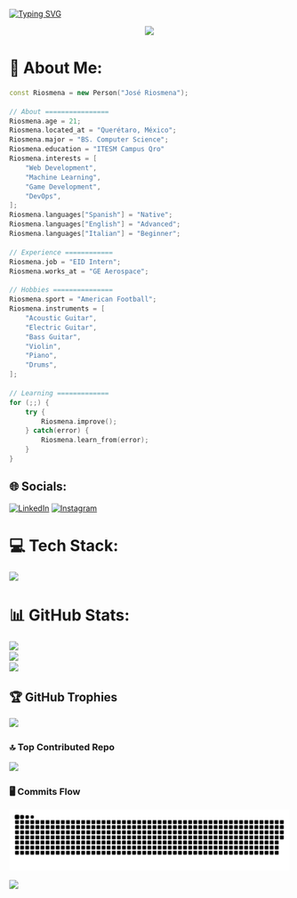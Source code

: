 [![Typing SVG](https://readme-typing-svg.herokuapp.com?font=Pixelify+Sans&color=008E00&size=35&center=true&vCenter=true&width=1000&lines=Hi,+I+am+José+Riosmena!+🐼🎸🤙;Cyberdyne+Systems+Model+101+🤖;Computer+Science+student+at+ITESM+Qro+💻🏫;Intern+at+GE+Aerospace+✈️🛩️;Welcome+to+my+GitHub!+👋)](https://git.io/typing-svg)

<p align="center">
    <img src="https://media.giphy.com/media/E8GfFH47PKeyI/giphy.gif" width="1000">
</p>


# 👨 About Me:
```c++
const Riosmena = new Person("José Riosmena");

// About ================
Riosmena.age = 21;
Riosmena.located_at = "Querétaro, México";
Riosmena.major = "BS. Computer Science";
Riosmena.education = "ITESM Campus Qro"
Riosmena.interests = [
    "Web Development",
    "Machine Learning",
    "Game Development",
    "DevOps",
];
Riosmena.languages["Spanish"] = "Native";
Riosmena.languages["English"] = "Advanced";
Riosmena.languages["Italian"] = "Beginner";

// Experience ============
Riosmena.job = "EID Intern";
Riosmena.works_at = "GE Aerospace";

// Hobbies ===============
Riosmena.sport = "American Football";
Riosmena.instruments = [
    "Acoustic Guitar",
    "Electric Guitar",
    "Bass Guitar",
    "Violin",
    "Piano",
    "Drums",
];

// Learning =============
for (;;) {
    try {
        Riosmena.improve();
    } catch(error) {
        Riosmena.learn_from(error);
    }
}
```

## 🌐 Socials:
[![LinkedIn](https://skillicons.dev/icons?i=linkedin)](www.linkedin.com/in/🛠️-josé-emiliano-riosmena-castañón-286009251)
[![Instagram](https://skillicons.dev/icons?i=instagram)](https://www.instagram.com/panda_608755/)

# 💻 Tech Stack:

<p align="left">    
    <img src="https://skillicons.dev/icons?i=c,cs,cpp,html,css,js,py,java,jquery,github,git,linux,arduino,androidstudio,aws,figma,bash,kotlin,r,matlab,rust,nodejs,react,mysql,firebase,blender,unity,ts,md,sequelize,flask,php,expressjs,photoshop,bootstrap,tailwind,postman,perl,visualstudio,vscode,gradle,unreal,cmake,dotnet,gamemakerstudio,gcp,ai,nextjs,powershell,regex,vercel,nginx,wordpress,swift&theme=dark" />
</p>

# 📊 GitHub Stats:

![](https://github-readme-stats.vercel.app/api?username=riosmena&theme=radical&hide_border=false&include_all_commits=false&count_private=false)<br/>
![](https://github-readme-streak-stats.herokuapp.com/?user=riosmena&theme=radical&hide_border=false)<br/>
![](https://github-readme-stats.vercel.app/api/top-langs/?username=riosmena&theme=radical&hide_border=false&include_all_commits=false&count_private=false&layout=compact)

## 🏆 GitHub Trophies
![](https://github-profile-trophy.vercel.app/?username=Riosmena&theme=radical&no-frame=false&no-bg=true&margin-w=4)

### 🔝 Top Contributed Repo
![](https://github-contributor-stats.vercel.app/api?username=Riosmena&limit=8&theme=dark&combine_all_yearly_contributions=true)

### 🖥️ Commits Flow
![Snake animation](https://github.com/Riosmena/Riosmena/blob/output/github-snake-dark.svg)

[![](https://visitcount.itsvg.in/api?id=ricardo020202&icon=0&color=0)](https://visitcount.itsvg.in)

